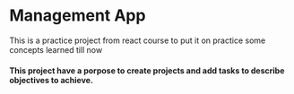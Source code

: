 <h1>Management App</h1>

<p>This is a practice project from react course to put it on practice some concepts learned till now</p>

<h4>This project have a porpose to create projects and add tasks to describe objectives to achieve.</h4>